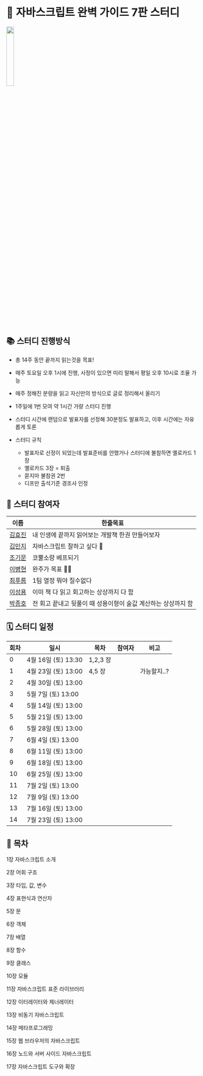 # 💙 자바스크립트 완벽 가이드 7판 스터디

<img src="https://user-images.githubusercontent.com/60775453/162977636-b8255334-a25a-4dcc-8173-65e5deeb107c.jpeg" width="20%" />

## 📚 스터디 진행방식

- 총 14주 동안 끝까지 읽는것을 목표!
- 매주 토요일 오후 1시에 진행, 사정이 있으면 미리 말해서 평일 오후 10시로 조율 가능
- 매주 정해진 분량을 읽고 자신만의 방식으로 글로 정리해서 올리기
- 1주일에 1번 모여 약 1시간 가량 스터디 진행
- 스터디 시간에 랜덤으로 발표자를 선정해 30분정도 발표하고, 이후 시간에는 자유롭게 토론
- 스터디 규칙

  - 발표자로 선정이 되었는데 발표준비를 안했거나 스터디에 불참하면 옐로카드 1장
  - 옐로카드 3장 = 퇴출
  - 묻지마 불참권 2번
  - 디프만 출석기준 경조사 인정

## 🐥 스터디 참여자

| 이름                                    | 한줄목표                                         |
| --------------------------------------- | ------------------------------------------------ |
| [김효진](https://github.com/hy57in)       | 내 인생에 끝까지 읽어보는 개발책 한권 만들어보자   |
| [김민지](https://github.com/mnxmnz)       | 자바스크립트 잘하고 싶다 🥺                      |
| [조기문](https://github.com/guymoon)      | 코뿔소랑 베프되기                                |
| [이병현](https://github.com/Tolluset)     | 완주가 목표 🏃🏻                                  |
| [최푸름](https://github.com/choipureum)   | 1팀 열정 뭐야 질수없다                           |
| [이성용](https://github.com/SeongYongLee) | 이미 책 다 읽고 회고하는 상상까지 다 함          |
| [박종호](https://github.com/jonghopark95) | 전 회고 끝내고 뒷풀이 때 성용이형이 술값 계산하는 상상까지 함 |

## 🗓 스터디 일정

| 회차 | 일시                | 목차     | 참여자 | 비고        |
| ---- | ------------------- | -------- | ------ | ----------- |
| 0    | 4월 16일 (토) 13:30 | 1,2,3 장 |        |             |
| 1    | 4월 23일 (토) 13:00 | 4,5 장  |        | 가능할지..? |
| 2    | 4월 30일 (토) 13:00 |          |        |
| 3    | 5월 7일 (토) 13:00  |          |        |
| 4    | 5월 14일 (토) 13:00 |          |        |
| 5    | 5월 21일 (토) 13:00 |          |        |
| 6    | 5월 28일 (토) 13:00 |          |        |
| 7    | 6월 4일 (토) 13:00  |          |        |
| 8    | 6월 11일 (토) 13:00 |          |        |
| 9    | 6월 18일 (토) 13:00 |          |        |
| 10   | 6월 25일 (토) 13:00 |          |        |
| 11   | 7월 2일 (토) 13:00  |          |        |
| 12   | 7월 9일 (토) 13:00  |          |        |
| 13   | 7월 16일 (토) 13:00 |          |        |
| 14   | 7월 23일 (토) 13:00 |          |        |

## 📍 목차

1장 자바스크립트 소개

2장 어휘 구조

3장 타입, 값, 변수

4장 표현식과 연산자

5장 문

6장 객체

7장 배열

8장 함수

9장 클래스

10장 모듈

11장 자바스크립트 표준 라이브러리

12장 이터레이터와 제너레이터

13장 비동기 자바스크립트

14장 메타프로그래밍

15장 웹 브라우저의 자바스크립트

16장 노드와 서버 사이드 자바스크립트

17장 자바스크립트 도구와 확장
